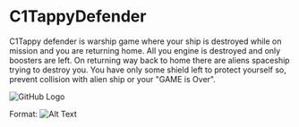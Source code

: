 # C1TappyDefender
C1Tappy defender is warship game where your ship is destroyed while on mission and you are returning home. All you engine is destroyed and only boosters are left. On returning way back to home there are aliens spaceship trying to destroy you. You have only some shield left to protect yourself so, prevent collision with alien ship or your "GAME is Over".

![GitHub Logo](blob/master/app/src/main/res/drawable/background.jpg)


Format: ![Alt Text](url)
